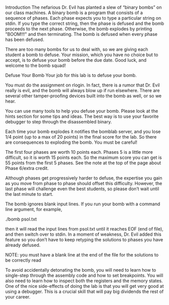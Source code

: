Introduction
The nefarious Dr. Evil has planted a slew of “binary bombs” on our class machines. 
A binary bomb is a program that consists of a sequence of phases. Each phase expects 
you to type a particular string on stdin. If you type the correct string, then the phase 
is defused and the bomb proceeds to the next phase. Otherwise, the bomb explodes by printing 
"BOOM!!!" and then terminating. The bomb is defused when every phase has been defused.

There are too many bombs for us to deal with, so we are giving each student a bomb to defuse. 
Your mission, which you have no choice but to accept, is to defuse your bomb before the due date. 
Good luck, and welcome to the bomb squad!


Defuse Your Bomb
Your job for this lab is to defuse your bomb.

You must do the assignment on rlogin. In fact, there is a rumor that Dr. Evil really is evil, and 
the bomb will always blow up if run elsewhere. There are several other tamper-proofing devices built 
into the bomb as well, or so we hear.

You can use many tools to help you defuse your bomb. Please look at the hints section for some tips and 
ideas. The best way is to use your favorite debugger to step through the disassembled binary.

Each time your bomb explodes it notifies the bomblab server, and you lose 1/4 point (up to a max of 20 
points) in the final score for the lab. So there are consequences to exploding the bomb. You must be careful!

The first four phases are worth 10 points each. Phases 5 is a little more difficult, so it is worth 15 
points each. So the maximum score you can get is 55 points from the first 5 phases. See the note at the 
top of the page about Phase 6/extra credit.

Although phases get progressively harder to defuse, the expertise you gain as you move from phase to phase 
should offset this difficulty. However, the last phase will challenge even the best students, so please don’t wait until the last minute to start.

The bomb ignores blank input lines. If you run your bomb with a command line argument, for example,

./bomb psol.txt

then it will read the input lines from psol.txt until it reaches EOF (end of file), and then switch over to stdin. 
In a moment of weakness, Dr. Evil added this feature so you don’t have to keep retyping the solutions to phases you have already defused.

NOTE: you must have a blank line at the end of the file for the solutions to be correctly read

To avoid accidentally detonating the bomb, you will need to learn how to single-step through the assembly code 
and how to set breakpoints. You will also need to learn how to inspect both the registers and the memory states. 
One of the nice side-effects of doing the lab is that you will get very good at using a debugger. This is a crucial 
skill that will pay big dividends the rest of your career.
